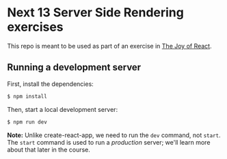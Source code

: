 # Next 13 Server Side Rendering exercises

This repo is meant to be used as part of an exercise in [The Joy of React](https://www.joyofreact.com/).

## Running a development server

First, install the dependencies:

```bash
$ npm install
```

Then, start a local development server:

```bash
$ npm run dev
```

**Note:** Unlike create-react-app, we need to run the `dev` command, not `start`. The `start` command is used to run a _production_ server; we'll learn more about that later in the course.
